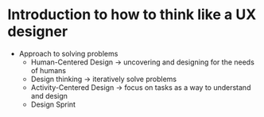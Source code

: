 # Introduction to how to think like a UX designer

- Approach to solving problems
  - Human-Centered Design -> uncovering and designing for the needs of humans
  - Design thinking -> iteratively solve problems
  - Activity-Centered Design -> focus on tasks as a way to understand and design
  - Design Sprint